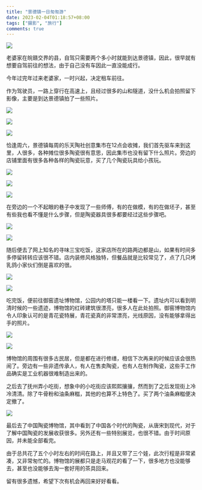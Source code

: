 ```yaml
---
title: "景德镇一日匆匆游"
date: 2023-02-04T01:18:57+08:00
tags: ["摄影", "旅行"]
comments: true
---
```


![](/images/photo/jingdezhen/20230204-05-27.jpg)

老婆家在皖赣交界的县，自驾只需要两个多小时就能到达景德镇，因此，很早就有想要自驾前往的想法，由于自己没有车因此一直没能成行。

<!--more-->

今年过完年过来老婆家，一时兴起，决定租车前往。

作为驾驶员，一路上穿行在高速上，且经过很多的山和隧道，没什么机会拍照留下影像，主要是到达景德镇拍了一些照片。

![](/images/photo/jingdezhen/20230204-05-2.jpg)

![](/images/photo/jingdezhen/20230204-05-4.jpg)

![](/images/photo/jingdezhen/20230204-05.jpg)

恰逢周六，景德镇每周的乐天陶社创意集市在12点会收摊，我们首先驱车来到这里，人很多，各种摊位很多陶瓷很有意思，因此集市也没有留下什么照片。旁边的店铺里面有很多各种各样的陶瓷玩意，买了几个陶瓷玩具给小孩玩。

![](/images/photo/jingdezhen/20230204-05-15.jpg)

![](/images/photo/jingdezhen/20230204-05-16.jpg)

![](/images/photo/jingdezhen/20230204-05-20.jpg)

在旁边的一个不起眼的巷子中发现了一些师傅，有的在做模，有的在做坯子，甚至有些我也看不懂是什么步骤，但是陶瓷器具很多都要经过这些步骤吧。

![](/images/photo/jingdezhen/20230204-06.jpg)

![](/images/photo/jingdezhen/20230204-06-2.jpg)

随后便去了网上知名的寻味三宝吃饭，这家店所在的路两边都是山，如果有时间多多停留转转应该很不错。店内装修风格独特，但餐品就是比较常见了，点了几只烤乳鸽小家伙们倒是喜欢的很。

![](/images/photo/jingdezhen/20230204-05-26.jpg)

![](/images/photo/jingdezhen/20230204-05-29.jpg)

吃完饭，便前往御窑遗址博物馆，公园内的塔只能一楼看一下。遗址内可以看到明清时候的一些遗迹，博物馆的红砖建筑很漂亮，很多人在此处拍照。御窑博物馆内令人印象认可的是青花瓷特展，青花瓷真的非常漂亮，光线原因，没有能够拿得出手的照片。

![](/images/photo/jingdezhen/20230204-05-44.jpg)

![](/images/photo/jingdezhen/20230204-05-48.jpg)

博物馆的周围有很多古民居，但是都在进行修缮，相信下次再来的时候应该会很热闹了。旁边有一些非遗传承人，有人在售卖陶瓷，也有人在制作陶瓷，这些手工作品确实是工业机器很难制造出来的。

之后去了抚州弄小吃街，想象中的小吃街应该熙熙攘攘，然而到了之后发现街上冷冷清清。除了牛骨粉和油条麻糍，其他的也算不上特色了。买了两个油条麻糍便决定撤了。

![](/images/photo/jingdezhen/20230204-05-3.jpg)

最后去了中国陶瓷博物馆，其中看到了中国各个时代的陶瓷，从唐宋到现代，对于了解中国陶瓷的发展收获很多。另外还有一些特别展览，也很不错。由于时间原因，并未能全部看完。

由于总共花了五个小时左右的时间在路上，并且又带了三个娃，此次行程是非常紧凑，又非常匆忙的。博物馆的展都只是走马观花的看了一下，很多地方也没能够去，甚至也没能够去淘一套好用的茶具回来。

留有很多遗憾，希望下次有机会再回来好好看看。
